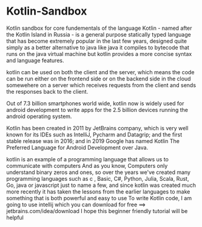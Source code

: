 # Kotlin-Sandbox
Kotlin sandbox for core fundementals of the language
Kotlin - named after the Kotlin Island in Russia - is a general purpose statically typed language 
that has become extremely popular in the last few years, designed quite simply as a better alternative 
to java like java it compiles to bytecode that runs on the java virtual machine but kotlin provides a 
more concise syntax and language features.
 
kotlin can be used on both the client and the server,  which means the code can
be run either on the frontend side or on the backend side in the cloud somewehere on a server which 
receives requests from the client and sends the responses back to the client.

Out of 7.3 billion smartphones world wide, kotlin now is widely used for android development 
to write apps for the 2.5 billion devices running the android operating system.

Kotlin has been created in 2011 by JetBrains company, which is very well known for its IDEs
such as IntelliJ, Pycharm and Datagrip; and the first stable release was in 2016; and in 2019 Google 
has named Kotlin The Preferred Language for Android Development over Java.

kotlin is an example of a programming language that allows us to communicate with computers
And as you know, Computers only understand binary zeros and ones, so over the years we've created many
programming languages such as c , Basic, C#, Python, Julia, Scala, Rust, Go, java or javascript just
to name a few, and since kotlin was created much more recently it has taken the lessons from
the earlier languages to make something that is both powerful and easy to use 
To write Kotlin code, I am going to use intellij which you can download for free 
==> jetbrains.com/idea/download
I hope this beginner friendly tutorial will be helpful
